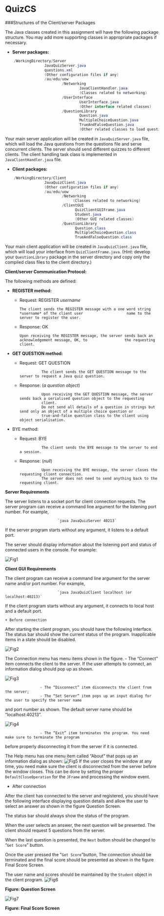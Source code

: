 QuizCS
=====================
###Structures of the Client/server Packages


The Java classes created in this assignment will have the following package structure. You may add more supporting classes in appropriate packages if necessary.


+ **Server packages:**

```Java
    /WorkingDirectory/Server
                  JavaQuizServer.java
                  questions.xml
                  (Other configuration files if any)
                  /au/edu/uow
                          /Networking
                                  JavaClientHandler.java
                                  (Classes related to networking)
                          /UserInterface
                                  UserInterface.java
                                  (Other interface related classes)
                          /QuestionLibrary
                                  Question.java
                                  MultipleChoiceQuestion.java
                                  TrueAndFalseQuestion.java
                                  (Other related classes to load questions)
```

Your main server application will be created in `JavaQuizServer.java` file, which will load the Java questions from the questions file and serve concurrent clients. The server should send different quizzes to different clients. The client handling task class is implemented in `JavaClientHandler.java` file.

+ **Client packages:**

```Java
    /WorkingDirectory/Client
                  JavaQuizClient.java
                  (Other configuration files if any)
                  /au/edu/uow
                          /Networking
                               (Classes related to networking)
                          /ClientGUI
                                QuizClientGUIFrame.java
                                Student.java
                                (Other GUI related classes)
                          /QuestionLibrary
                                Question.class
                                MultipleChoiceQuestion.class
                                TrueAndFalseQuestion.class
```

Your main client application will be created in `JavaQuizClient.java` file, which will load your interface from `QuizClientFrame.java`. (Hint: develop your `QuestionLibrary` package in the server directory and copy only the compiled class files to the client directory.)


**Client/server Communication Protocol:**


The following methods are defined:


+ **REGISTER method:**

  -  Request: REGISTER *username*  
  

         The client sends the REGISTER message with a one word string *username* of the client user                    name to the server to register the user.
                
                
   - Response: OK
  
   
         Upon receiving the REGISTER message, the server sends back an acknowledgement message, OK, to                 the requesting client.
                
                
+ **GET QUESTION method:**
    - Request: GET QUESTION 
    

                    The client sends the GET QUESTION message to the server to request a Java quiz question.


    - Response: (*a question object*)
    
    
                    Upon receiving the GET QUESTION message, the server sends back a serialised question object to the requesting 
                    client.
                    Do not send all details of a question in strings but send only an object of a multiple choice question or 
                    true-and-false question class to the client using object serialisation.
                    
+ BYE method:

    - Request: BYE
    
    
                    The client sends the BYE message to the server to end a session.
                    
                    
    - Response: (*null*)
    
    
                    Upon receiving the BYE message, the server closes the requesting client connection.
                    The server does not need to send anything back to the requesting client.



**Server Requirements**


The server listens to a socket port for client connection requests. The server program can receive a command line argument for the listening port number. For example,


                            `java JavaQuizServer 40213`
                            
If the server program starts without any argument, it listens to a default port.


The server should display information about the listening port and status of connected users in the console. For example:


![Fig1](http://i11.tietuku.com/3bfd2389c71424cc.png)


**Client GUI Requirements**


The client program can receive a command line argument for the server name and/or port number. For example,

                            `java JavaQuizClient localhost (or localhost:40213)`
                            
            
If the client program starts without any argument, it connects to local host and a default port.


    + Before connection
        
        
After starting the client program, you should have the following interface. The status bar should show the current status of the program. Inapplicable items in a state should be disabled.

![Fig2](http://i11.tietuku.com/2d36d54de952d0f2.png)


The Connection menu has menu items shown in the figure.
                    - The “Connect” item connects the client to the server. If the user attempts to connect, an information dialog should pop up as shown.

![Fig3](http://i11.tietuku.com/3b2c0a1908f91f02.png)


                    - The “Disconnect” item disconnects the client from the server;
                    - The “Set Server” item pops up an input dialog for the user to specify the server name
and port number as shown. The default server name should be “localhost:40213”.

![Fig4](http://i11.tietuku.com/d3072f0fc404b3fa.png)


                    - The “Exit” item terminates the program. You need make sure to terminate the program
before properly disconnecting it from the server if it is connected.


The Help menu has one menu item called “About” that pops up an information dialog as shown:
![Fig5](http://i11.tietuku.com/b9aab6691ef9c622.png)
If the user closes the window at any time, you need make sure the client is disconnected from the server before the window closes. This can be done by setting the proper `DefaultCloseOperation` for the `JFrame` and processing the window event.


  + After connection
            
            
After the client has connected to the server and registered, you should have the following interface displaying question details and allow the user to select an answer as shown in the figure Question Screen.


The status bar should always show the status of the program.


When the user selects an answer, the next question will be presented. The client should request 5 questions from the server.


When the last question is presented, the `Next` button should be changed to “`Get Score`” button.


Once the user pressed the "`Get Score`”button, The connection should be terminated and the final score should be presented as shown in the figure Final Score Screen.


The user name and scores should be maintained by the `Student` object in the client program.
![Fig6](http://i11.tietuku.com/7ef47b1bc0f769c6.png)
<p algin='center'><b>Figure: Question Screen</b></p>

![Fig7](http://i11.tietuku.com/80d67a7b3caae94d.png)
<p algin='center'><b>Figure: Final Score Screen</b></p>
